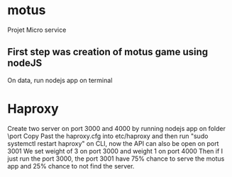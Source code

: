 # motus
Projet Micro service
## First step was creation of motus game using nodeJS
On data, run nodejs app on terminal
# Haproxy
Create two server on port 3000 and 4000 by running nodejs app on folder \port
Copy Past the haproxy.cfg into etc/haproxy and then run "sudo systemctl restart haproxy" on CLI, now the API can also be open on port 3001
We set weight of 3 on port 3000 and weight 1 on port 4000
Then if I just run the port 3000, the port 3001 have 75% chance to serve the motus app and 25% chance to not find the server.
